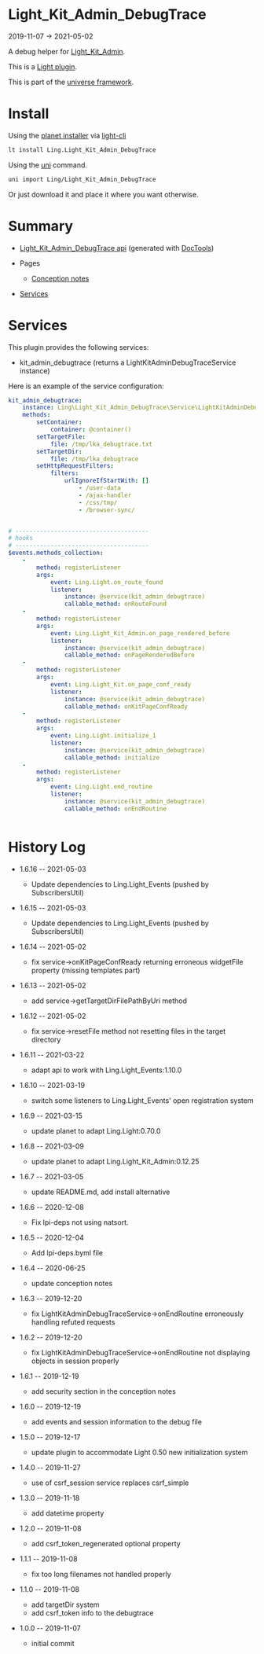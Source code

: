 Light_Kit_Admin_DebugTrace
===========
2019-11-07 -> 2021-05-02



A debug helper for [Light_Kit_Admin](https://github.com/lingtalfi/Light_Kit_Admin).

This is a [Light plugin](https://github.com/lingtalfi/Light/blob/master/doc/pages/plugin.md).

This is part of the [universe framework](https://github.com/karayabin/universe-snapshot).


Install
==========
Using the [planet installer](https://github.com/lingtalfi/Light_PlanetInstaller) via [light-cli](https://github.com/lingtalfi/Light_Cli)
```bash
lt install Ling.Light_Kit_Admin_DebugTrace
```

Using the [uni](https://github.com/lingtalfi/universe-naive-importer) command.
```bash
uni import Ling/Light_Kit_Admin_DebugTrace
```

Or just download it and place it where you want otherwise.






Summary
===========
- [Light_Kit_Admin_DebugTrace api](https://github.com/lingtalfi/Light_Kit_Admin_DebugTrace/blob/master/doc/api/Ling/Light_Kit_Admin_DebugTrace.md) (generated with [DocTools](https://github.com/lingtalfi/DocTools))
- Pages
    - [Conception notes](https://github.com/lingtalfi/Light_Kit_Admin_DebugTrace/blob/master/doc/pages/conception-notes.md)

- [Services](#services)




Services
=========


This plugin provides the following services:

- kit_admin_debugtrace (returns a LightKitAdminDebugTraceService instance)


Here is an example of the service configuration:

```yaml
kit_admin_debugtrace:
    instance: Ling\Light_Kit_Admin_DebugTrace\Service\LightKitAdminDebugTraceService
    methods:
        setContainer:
            container: @container()
        setTargetFile:
            file: /tmp/lka_debugtrace.txt
        setTargetDir:
            file: /tmp/lka_debugtrace
        setHttpRequestFilters:
            filters:
                urlIgnoreIfStartWith: []
                    - /user-data
                    - /ajax-handler
                    - /css/tmp/
                    - /browser-sync/


# --------------------------------------
# hooks
# --------------------------------------
$events.methods_collection:
    -
        method: registerListener
        args:
            event: Ling.Light.on_route_found
            listener:
                instance: @service(kit_admin_debugtrace)
                callable_method: onRouteFound
    -
        method: registerListener
        args:
            event: Ling.Light_Kit_Admin.on_page_rendered_before
            listener:
                instance: @service(kit_admin_debugtrace)
                callable_method: onPageRenderedBefore
    -
        method: registerListener
        args:
            event: Ling.Light_Kit.on_page_conf_ready
            listener:
                instance: @service(kit_admin_debugtrace)
                callable_method: onKitPageConfReady
    -
        method: registerListener
        args:
            event: Ling.Light.initialize_1
            listener:
                instance: @service(kit_admin_debugtrace)
                callable_method: initialize
    -
        method: registerListener
        args:
            event: Ling.Light.end_routine
            listener:
                instance: @service(kit_admin_debugtrace)
                callable_method: onEndRoutine



```



History Log
=============

- 1.6.16 -- 2021-05-03

    - Update dependencies to Ling.Light_Events (pushed by SubscribersUtil)

- 1.6.15 -- 2021-05-03

    - Update dependencies to Ling.Light_Events (pushed by SubscribersUtil)

- 1.6.14 -- 2021-05-02

    - fix service->onKitPageConfReady returning erroneous widgetFile property (missing templates part)
  
- 1.6.13 -- 2021-05-02

    - add service->getTargetDirFilePathByUri method
  
- 1.6.12 -- 2021-05-02

    - fix service->resetFile method not resetting files in the target directory
  
- 1.6.11 -- 2021-03-22

    - adapt api to work with Ling.Light_Events:1.10.0
  
- 1.6.10 -- 2021-03-19

    - switch some listeners to Ling.Light_Events' open registration system
  
- 1.6.9 -- 2021-03-15

    - update planet to adapt Ling.Light:0.70.0

- 1.6.8 -- 2021-03-09

    - update planet to adapt Ling.Light_Kit_Admin:0.12.25
  
- 1.6.7 -- 2021-03-05

    - update README.md, add install alternative

- 1.6.6 -- 2020-12-08

    - Fix lpi-deps not using natsort.

- 1.6.5 -- 2020-12-04

    - Add lpi-deps.byml file

- 1.6.4 -- 2020-06-25

    - update conception notes
    
- 1.6.3 -- 2019-12-20

    - fix LightKitAdminDebugTraceService->onEndRoutine erroneously handling refuted requests
    
- 1.6.2 -- 2019-12-20

    - fix LightKitAdminDebugTraceService->onEndRoutine not displaying objects in session properly
    
- 1.6.1 -- 2019-12-19

    - add security section in the conception notes
    
- 1.6.0 -- 2019-12-19

    - add events and session information to the debug file
    
- 1.5.0 -- 2019-12-17

    - update plugin to accommodate Light 0.50 new initialization system
    
- 1.4.0 -- 2019-11-27

    - use of csrf_session service replaces csrf_simple
    
- 1.3.0 -- 2019-11-18

    - add datetime property
    
- 1.2.0 -- 2019-11-08

    - add csrf_token_regenerated optional property
    
- 1.1.1 -- 2019-11-08

    - fix too long filenames not handled properly
    
- 1.1.0 -- 2019-11-08

    - add targetDir system
    - add csrf_token info to the debugtrace
    
- 1.0.0 -- 2019-11-07

    - initial commit